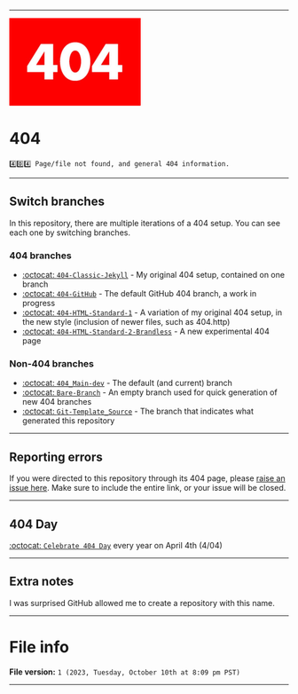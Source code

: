 
***

<img src="/404.jpeg" alt="404.jpeg failed to load. How ironic" width="237" height="158">

# 404

`4️⃣️0️⃣️4️⃣️ Page/file not found, and general 404 information.`

***

## Switch branches

In this repository, there are multiple iterations of a 404 setup. You can see each one by switching branches.

### 404 branches

- [:octocat: `404-Classic-Jekyll`](https://github.com/seanpm2001/404/tree/404-Classic-Jekyll/) - My original 404 setup, contained on one branch
- [:octocat: `404-GitHub`](https://github.com/seanpm2001/404/tree/404-GitHub/) - The default GitHub 404 branch, a work in progress
- [:octocat: `404-HTML-Standard-1`](https://github.com/seanpm2001/404/tree/404-HTML-Standard-1/) - A variation of my original 404 setup, in the new style (inclusion of newer files, such as 404.http)
- [:octocat: `404-HTML-Standard-2-Brandless`](https://github.com/seanpm2001/404/tree/404-HTML-Standard-2-Brandless/) - A new experimental 404 page

### Non-404 branches

- [:octocat: `404_Main-dev`](https://github.com/seanpm2001/404/tree/404_Main-dev) - The default (and current) branch
- [:octocat: `Bare-Branch`](https://github.com/seanpm2001/404/tree/Bare-Branch/) - An empty branch used for quick generation of new 404 branches
- [:octocat: `Git-Template_Source`](https://github.com/seanpm2001/404/tree/Git-Template_Source/) - The branch that indicates what generated this repository

***

## Reporting errors

If you were directed to this repository through its 404 page, please [raise an issue here](https://github.com/seanpm2001/404/issues/). Make sure to include the entire link, or your issue will be closed.

***

## 404 Day

[:octocat: `Celebrate 404 Day`](https://github.com/seanpm2001/404Day/) every year on April 4th (4/04)

***

## Extra notes

I was surprised GitHub allowed me to create a repository with this name.

***

# File info

**File version:** `1 (2023, Tuesday, October 10th at 8:09 pm PST)`

***
